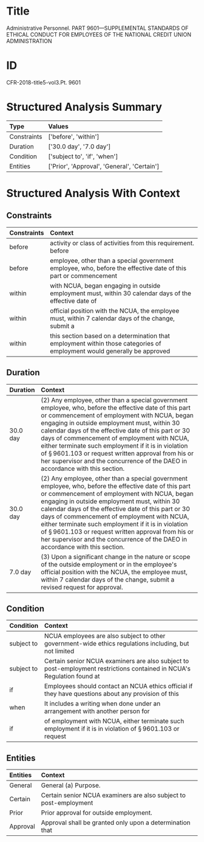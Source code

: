 # Title

 Administrative Personnel. PART 9601—SUPPLEMENTAL STANDARDS OF ETHICAL CONDUCT FOR EMPLOYEES OF THE NATIONAL CREDIT UNION ADMINISTRATION


# ID

 CFR-2018-title5-vol3.Pt. 9601


# Structured Analysis Summary

| Type        | Values                                      |
|:------------|:--------------------------------------------|
| Constraints | ['before', 'within']                        |
| Duration    | ['30.0 day', '7.0 day']                     |
| Condition   | ['subject to', 'if', 'when']                |
| Entities    | ['Prior', 'Approval', 'General', 'Certain'] |


# Structured Analysis With Context

 


## Constraints

| Constraints   | Context                                                                                                                 |
|:--------------|:------------------------------------------------------------------------------------------------------------------------|
| before        | activity or class of activities from this requirement. before                                                           |
| before        | employee, other than a special government employee, who, before the effective date of this part or commencement         |
| within        | with NCUA, began engaging in outside employment must, within 30 calendar days of the effective date of                  |
| within        | official position with the NCUA, the employee must, within 7 calendar days of the change, submit a                      |
| within        | this section based on a determination that employment within those categories of employment would generally be approved |


## Duration

| Duration   | Context                                                                                                                                                                                                                                                                                                                                                                                                                                                                                                            |
|:-----------|:-------------------------------------------------------------------------------------------------------------------------------------------------------------------------------------------------------------------------------------------------------------------------------------------------------------------------------------------------------------------------------------------------------------------------------------------------------------------------------------------------------------------|
| 30.0 day   | (2) Any employee, other than a special government employee, who, before the effective date of this part or commencement of employment with NCUA, began engaging in outside employment must, within 30 calendar days of the effective date of this part or 30 days of commencement of employment with NCUA, either terminate such employment if it is in violation of &#167;&#8201;9601.103 or request written approval from his or her supervisor and the concurrence of the DAEO in accordance with this section. |
| 30.0 day   | (2) Any employee, other than a special government employee, who, before the effective date of this part or commencement of employment with NCUA, began engaging in outside employment must, within 30 calendar days of the effective date of this part or 30 days of commencement of employment with NCUA, either terminate such employment if it is in violation of &#167;&#8201;9601.103 or request written approval from his or her supervisor and the concurrence of the DAEO in accordance with this section. |
| 7.0 day    | (3) Upon a significant change in the nature or scope of the outside employment or in the employee's official position with the NCUA, the employee must, within 7 calendar days of the change, submit a revised request for approval.                                                                                                                                                                                                                                                                               |


## Condition

| Condition   | Context                                                                                                                 |
|:------------|:------------------------------------------------------------------------------------------------------------------------|
| subject to  | NCUA employees are also  subject to other government-wide ethics regulations including, but not limited                 |
| subject to  | Certain senior NCUA examiners are also  subject to post-employment restrictions contained in NCUA's Regulation found at |
| if          | Employees should contact an NCUA ethics official  if they have questions about any provision of this                    |
| when        | It includes a writing  when done under an arrangement with another person for                                           |
| if          | of employment with NCUA, either terminate such employment if it is in violation of &#167;&#8201;9601.103 or request     |


## Entities

| Entities   | Context                                                           |
|:-----------|:------------------------------------------------------------------|
| General    | General  (a) Purpose.                                             |
| Certain    | Certain senior NCUA examiners are also subject to post-employment |
| Prior      | Prior  approval for outside employment.                           |
| Approval   | Approval shall be granted only upon a determination that          |


